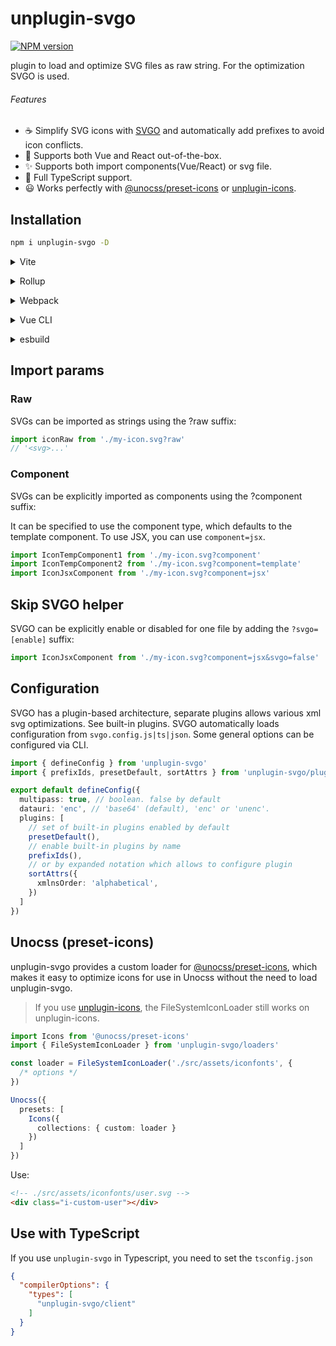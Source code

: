 # unplugin-svgo

[![NPM version](https://img.shields.io/npm/v/unplugin-svgo?color=a1b858&label=)](https://www.npmjs.com/package/unplugin-svgo)

plugin to load and optimize SVG files as raw string. For the optimization SVGO is used.

###### Features

- ☕️ Simplify SVG icons with [SVGO](https://github.com/svg/svgo) and automatically add prefixes to avoid icon conflicts.
- 💚 Supports both Vue and React out-of-the-box.
- ✨ Supports both import components(Vue/React) or svg file.
- 🦾 Full TypeScript support.
- 😃 Works perfectly with [@unocss/preset-icons](https://unocss.dev/presets/icons) or [unplugin-icons](https://github.com/antfu/unplugin-icons).

## Installation

```sh
npm i unplugin-svgo -D
```


<details>
<summary>Vite</summary><br>

```ts
// vite.config.ts
import Svgo from 'unplugin-svgo/vite'

export default defineConfig({
  plugins: [
    Svgo({ /* options */ }),
  ],
})
```

<br></details>



<details>
<summary>Rollup</summary><br>

```ts
// rollup.config.js
import Svgo from 'unplugin-svgo/rollup'

export default {
  plugins: [
    Svgo({ /* options */ }),
  ],
}
```

<br></details>



<details>
<summary>Webpack</summary><br>

```ts
// webpack.config.js
module.exports = {
  /* ... */
  plugins: [
    require('unplugin-svgo/webpack')({ /* options */ }),
  ],
}
```

<br></details>



<details>
<summary>Vue CLI</summary><br>

```ts
// vue.config.js
module.exports = {
  configureWebpack: {
    plugins: [
      require('unplugin-svgo/webpack')({ /* options */ }),
    ],
  },
}
```

<br></details>



<details>
<summary>esbuild</summary><br>

```ts
// esbuild.config.js
import { build } from 'esbuild'

build({
  /* ... */
  plugins: [
    require('unplugin-svgo/esbuild')({
      /* options */
    }),
  ],
})
```

<br></details>

## Import params

### Raw

SVGs can be imported as strings using the ?raw suffix:

```js
import iconRaw from './my-icon.svg?raw'
// '<svg>...'
```

### Component

SVGs can be explicitly imported as components using the ?component suffix:

It can be specified to use the component type, which defaults to the template component. To use JSX, you can use `component=jsx`.

```js
import IconTempComponent1 from './my-icon.svg?component'
import IconTempComponent2 from './my-icon.svg?component=template'
import IconJsxComponent from './my-icon.svg?component=jsx'
```

## Skip SVGO helper

SVGO can be explicitly enable or disabled for one file by adding the `?svgo=[enable]` suffix:

```ts
import IconJsxComponent from './my-icon.svg?component=jsx&svgo=false'
```

## Configuration

SVGO has a plugin-based architecture, separate plugins allows various xml svg optimizations. See built-in plugins. SVGO automatically loads configuration from `svgo.config.js|ts|json`. Some general options can be configured via CLI.

```ts
import { defineConfig } from 'unplugin-svgo'
import { prefixIds, presetDefault, sortAttrs } from 'unplugin-svgo/plugins'

export default defineConfig({
  multipass: true, // boolean. false by default
  datauri: 'enc', // 'base64' (default), 'enc' or 'unenc'.
  plugins: [
    // set of built-in plugins enabled by default
    presetDefault(),
    // enable built-in plugins by name
    prefixIds(),
    // or by expanded notation which allows to configure plugin
    sortAttrs({
      xmlnsOrder: 'alphabetical',
    })
  ]
})
```

## Unocss (preset-icons)

unplugin-svgo provides a custom loader for [@unocss/preset-icons](https://unocss.dev/presets/icons), which makes it easy to optimize icons for use in Unocss without the need to load unplugin-svgo.

> If you use [unplugin-icons](https://github.com/antfu/unplugin-icons), the FileSystemIconLoader still works on unplugin-icons.

```ts
import Icons from '@unocss/preset-icons'
import { FileSystemIconLoader } from 'unplugin-svgo/loaders'

const loader = FileSystemIconLoader('./src/assets/iconfonts', {
  /* options */
})

Unocss({
  presets: [
    Icons({
      collections: { custom: loader }
    })
  ]
})
```

Use:

```html
<!-- ./src/assets/iconfonts/user.svg -->
<div class="i-custom-user"></div>
```

## Use with TypeScript

If you use `unplugin-svgo` in Typescript, you need to set the `tsconfig.json`

```json
{
  "compilerOptions": {
    "types": [
      "unplugin-svgo/client"
    ]
  }
}
```
